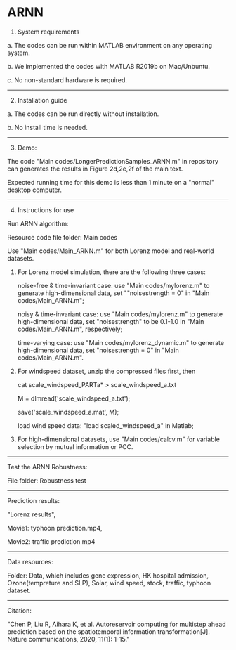 # ARNN

1. System requirements

a. The codes can be run within MATLAB environment on any operating system.

b. We implemented the codes with MATLAB R2019b on Mac/Unbuntu.

c. No non-standard hardware is required.

***********************************************************************************************************

2. Installation guide

a. The codes can be run directly without installation.

b. No install time is needed.

***********************************************************************************************************


3. Demo:

The code "Main codes/LongerPredictionSamples_ARNN.m" in repository can generates the results in Figure 2d,2e,2f of
the main text.

Expected running time for this demo is less than 1 minute on a "normal" desktop computer.


***********************************************************************************************************

4. Instructions for use


Run ARNN algorithm:

Resource code file folder: Main codes

Use "Main codes/Main_ARNN.m" for both Lorenz model and real-world datasets.


1. For Lorenz model simulation, there are the following three cases:

   noise-free & time-invariant case:  use "Main codes/mylorenz.m" to generate high-dimensional data, set ""noisestrength = 0" in "Main codes/Main_ARNN.m";
   
   noisy & time-invariant case: use "Main codes/mylorenz.m" to generate high-dimensional data, set "noisestrength" to be 0.1-1.0 in "Main codes/Main_ARNN.m", respectively;
   
   time-varying case: use "Main codes/mylorenz_dynamic.m" to generate high-dimensional data, set "noisestrength = 0" in "Main codes/Main_ARNN.m".


2. For windspeed dataset, unzip the compressed files first, then  

   cat scale_windspeed_PARTa* > scale_windspeed_a.txt   

   M = dlmread('scale_windspeed_a.txt'); 

   save('scale_windspeed_a.mat', M);
   
   load wind speed data:  "load scaled_windspeed_a" in Matlab;


3. For high-dimensional datasets, use "Main codes/calcv.m" for variable selection by mutual information or PCC.

***********************************************************************************************************

Test the ARNN Robustness:

File folder: Robustness test

***********************************************************************************************************

Prediction results:

"Lorenz results",

Movie1: typhoon prediction.mp4, 

Movie2: traffic prediction.mp4

***********************************************************************************************************
Data resources:

Folder: Data, which includes gene expression, HK hospital admission, Ozone(tempreture and SLP), Solar, wind speed, stock, traffic, typhoon dataset.

***********************************************************************************************************

Citation:

"Chen P, Liu R, Aihara K, et al. Autoreservoir computing for multistep ahead prediction based on the spatiotemporal information transformation[J]. Nature communications, 2020, 11(1): 1-15."
